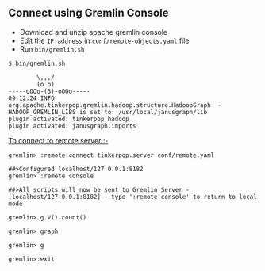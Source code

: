 ## Connect using Gremlin Console

* Download and unzip apache gremlin console 
* Edit the `IP address` in `conf/remote-objects.yaml` file
* Run `bin/gremlin.sh`

```
$ bin/gremlin.sh

        \,,,/
        (o o)
-----oOOo-(3)-oOOo-----
09:12:24 INFO  org.apache.tinkerpop.gremlin.hadoop.structure.HadoopGraph  - HADOOP_GREMLIN_LIBS is set to: /usr/local/janusgraph/lib
plugin activated: tinkerpop.hadoop
plugin activated: janusgraph.imports
```

<u>To connect to remote server :-</u>

```
gremlin> :remote connect tinkerpop.server conf/remote.yaml

##>Configured localhost/127.0.0.1:8182
gremlin> :remote console

##>All scripts will now be sent to Gremlin Server - [localhost/127.0.0.1:8182] - type ':remote console' to return to local mode

gremlin> g.V().count()

gremlin> graph

gremlin> g

gremlin>:exit

```

